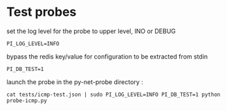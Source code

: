 Test probes
===========

set the log level for the probe to upper level, INO or DEBUG
```
PI_LOG_LEVEL=INFO
```

bypass the redis key/value for configuration to be extracted from stdin
```
PI_DB_TEST=1
```

launch the probe in the py-net-probe directory :
```
cat tests/icmp-test.json | sudo PI_LOG_LEVEL=INFO PI_DB_TEST=1 python probe-icmp.py
```
